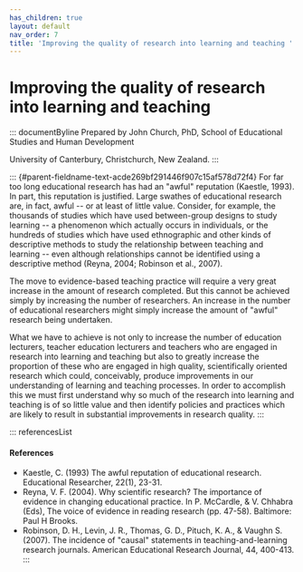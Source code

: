 ```yaml
---
has_children: true
layout: default
nav_order: 7
title: 'Improving the quality of research into learning and teaching '
---
```

# Improving the quality of research into learning and teaching 


::: documentByline
Prepared by John Church, PhD, School of Educational Studies and Human
Development

University of Canterbury, Christchurch, New Zealand.
:::

::: {#parent-fieldname-text-acde269bf291446f907c15af578d72f4}
For far too long educational research has had an "awful" reputation
(Kaestle, 1993). In part, this reputation is justified. Large swathes of
educational research are, in fact, awful -- or at least of little value.
Consider, for example, the thousands of studies which have used
between-group designs to study learning -- a phenomenon which actually
occurs in individuals, or the hundreds of studies which have used
ethnographic and other kinds of descriptive methods to study the
relationship between teaching and learning -- even although
relationships cannot be identified using a descriptive method (Reyna,
2004; Robinson et al., 2007).

The move to evidence-based teaching practice will require a very great
increase in the amount of research completed. But this cannot be
achieved simply by increasing the number of researchers. An increase in
the number of educational researchers might simply increase the amount
of "awful" research being undertaken.

What we have to achieve is not only to increase the number of education
lecturers, teacher education lecturers and teachers who are engaged in
research into learning and teaching but also to greatly increase the
proportion of these who are engaged in high quality, scientifically
oriented research which could, conceivably, produce improvements in our
understanding of learning and teaching processes. In order to accomplish
this we must first understand why so much of the research into learning
and teaching is of so little value and then identify policies and
practices which are likely to result in substantial improvements in
research quality.
:::

::: referencesList
#### References

-   Kaestle, C. (1993) The awful reputation of educational research.
    Educational Researcher, 22(1), 23-31.
-   Reyna, V. F. (2004). Why scientific research? The importance of
    evidence in changing educational practice. In P. McCardle, & V.
    Chhabra (Eds), The voice of evidence in reading research (pp.
    47-58). Baltimore: Paul H Brooks.
-   Robinson, D. H., Levin, J. R., Thomas, G. D., Pituch, K. A., &
    Vaughn S. (2007). The incidence of \"causal\" statements in
    teaching-and-learning research journals. American Educational
    Research Journal, 44, 400-413.
:::

